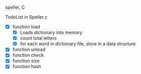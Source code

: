 
speller, C 

TodoList in Speller.c

- [x] function load
    - [x] Loads dictionary into memory
    - [x] count total letters
    - [x] for each word in dictionary file, store in a data structure

- [x] function unload
- [x] function check
- [x] function size
- [x] function hash
